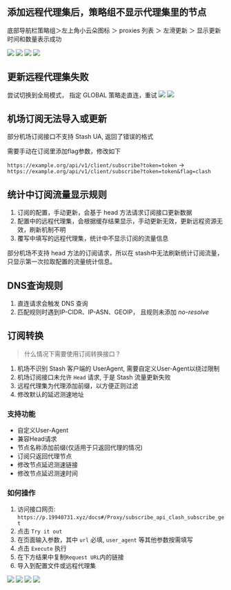 
## 添加远程代理集后，策略组不显示代理集里的节点

底部导航栏策略组＞左上角小云朵图标 ＞ proxies 列表 ＞ 左滑更新 ＞ 显示更新时间和数量表示成功

![](https://qsoyq-public.oss-cn-shanghai.aliyuncs.com/pic/obsidian/v1/a4c3ea84bc4b4e4599281ee56014cb7a.jpeg)
![](https://qsoyq-public.oss-cn-shanghai.aliyuncs.com/pic/obsidian/v1/b7a197f5417943419ec6c2626a81a1b8.jpeg)
![](https://qsoyq-public.oss-cn-shanghai.aliyuncs.com/pic/obsidian/v1/7ddcedc029594d8aaeb0d46d7c865b41.jpeg)
![](https://qsoyq-public.oss-cn-shanghai.aliyuncs.com/pic/obsidian/v1/ecdf0058cc884d43b18df472ab9244b2.jpeg)

## 更新远程代理集失败

尝试切换到全局模式， 指定 GLOBAL 策略走直连，重试
![](https://qsoyq-public.oss-cn-shanghai.aliyuncs.com/pic/obsidian/v1/64cc26491f6645f1b7988d30ba8ab6bb.jpeg)
![](https://qsoyq-public.oss-cn-shanghai.aliyuncs.com/pic/obsidian/v1/976d2e4565604f1993dd8ecaad1b8532.jpeg)

## 机场订阅无法导入或更新

部分机场订阅接口不支持 Stash UA, 返回了错误的格式

需要手动在订阅里添加flag参数，修改如下

`https://example.org/api/v1/client/subscribe?token=token` -> `https://example.org/api/v1/client/subscribe?token=token&flag=clash`

## 统计中订阅流量显示规则

1. 订阅的配置，手动更新，会基于 head 方法请求订阅接口更新数据
2. 配置中的远程代理集，会根据缓存结果显示，手动更新无效，更新远程资源无效，刷新机制不明
3. 覆写中填写的远程代理集，统计中不显示订阅的流量信息

部分机场不支持 head 方法的订阅请求，所以在 stash中无法刷新统计订阅流量，只显示第一次拉取配置的流量统计信息。

## DNS查询规则

1. 直连请求会触发 DNS 查询
2. 匹配规则时遇到IP-CIDR、IP-ASN、GEOIP， 且规则未添加 *no-resolve*

## 订阅转换

> 什么情况下需要使用订阅转换接口？

1. 机场不识别 Stash 客户端的 UserAgent, 需要自定义User-Agent以绕过限制
2. 机场订阅接口未允许 `Head` 请求, 于是 Stash 流量更新失败
3. 远程代理集为代理添加前缀，以方便正则过滤
4. 修改默认的延迟测速地址

### 支持功能

- 自定义User-Agent
- 兼容Head请求
- 节点名称添加前缀(仅适用于只返回代理的情况)
- 订阅只返回代理节点
- 修改节点延迟测速链接
- 修改节点延迟测速时间

### 如何操作

1. 访问接口网页: `https://p.19940731.xyz/docs#/Proxy/subscribe_api_clash_subscribe_get`
2. 点击 `Try it out`
3. 在页面输入参数，其中 `url` 必填, `user_agent` 等其他参数按需填写
4. 点击 `Execute` 执行
5. 在下方结果中复制`Request URL`内的链接
6. 导入到配置文件或远程代理集

![](https://qsoyq-public.oss-cn-shanghai.aliyuncs.com/pic/obsidian/v1/94c704d0b95f4a348c3ff9424d5093ba.png)
![](https://qsoyq-public.oss-cn-shanghai.aliyuncs.com/pic/obsidian/v1/cf8762130d2e406c91610e9b5470348c.png)
![](https://qsoyq-public.oss-cn-shanghai.aliyuncs.com/pic/obsidian/v1/35c703b598d841dbab179c210aa7ca05.png)
![](https://qsoyq-public.oss-cn-shanghai.aliyuncs.com/pic/obsidian/v1/e9b2cf623c3844f6b456f405cd584ae6.png)
